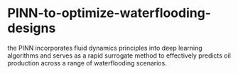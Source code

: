 # PINN-to-optimize-waterflooding-designs
the PINN incorporates fluid dynamics principles into deep learning algorithms and serves as a rapid surrogate method to effectively predicts oil production across a range of waterflooding scenarios.

